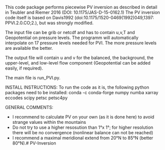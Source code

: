 This code package performs piecewise PV inversion as described in detail in 
Teubler and Riemer 2016 (DOI: 10.1175/JAS-D-15-0162.1)
The PV inversion code itself is based on 
Davis1992 (doi:10.1175/1520-0469(1992)049,1397: PPVI.2.0.CO;2.),
but was strongly modified.

The input file can be grib or netcdf and has to contain u,v,T and Geopotential on
pressure levels. The programm will automatically interpolate on 17 pressure levels needed
for PVI. The more pressure levels are available the better.

The output file will contain u and v for the balanced, the background, the upper-level,
and low-level flow component (Geopotential can be added easily, if required).

The main file is run_PVI.py.

INSTALL INSTRUCTIONS:
To run the code as it is, the following python packages need to be installed:
conda -c conda-forge numpy numba xarray eccodes scipy petsc petsc4py

GENERAL COMMENTS: 
* I recommend to calculate PV on your own (as it is done here) to avoid strange values within the mountains
* Do not try to use a higher resosution than 1°x 1°; for higher resolution there will be no convergence 
    (nonlinear balance can not be reached)
* I recommend a maximal meridional extend from 20°N to 85°N (better 80°N).# PV-Inversion
